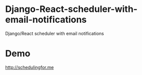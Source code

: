 # Django-React-scheduler-with-email-notifications
Django/React scheduler with email notifications

# Demo

http://schedulingfor.me
